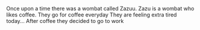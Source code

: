 Once upon a time there was a wombat called Zazuu.
Zazu is a wombat who likes coffee.
They go for coffee everyday
They are feeling extra tired today...
After coffee they decided to go to work